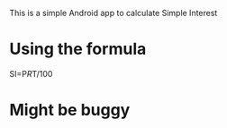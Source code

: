 This is a simple Android app to calculate Simple Interest

# Using the formula 
SI=P*R*T/100

# Might be buggy